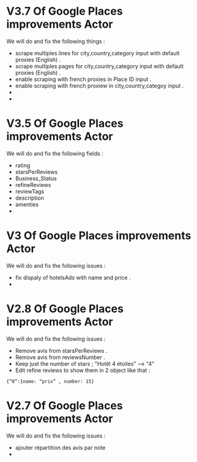 # V3.7 Of Google Places improvements Actor

We will do and fix the following things :
* scrape multiples lines for city,country,category input with default proxies (English) .
* scrape multiples pages for city,country,category input with default proxies (English) .
* enable scraping with french proxies in Place ID input .
* enable scraping with french proxiew in city,country,categoy input .
* 
* 


# V3.5 Of Google Places improvements Actor

We will do and fix the following fields :
* rating
* starsPerReviews
* Business_Status
* refineReviews
* reviewTags
* description
* amenties
* 


# V3 Of Google Places improvements Actor

We will do and fix the following issues :
* fix dispaly of hotelsAds with name and price .
* 


# V2.8 Of Google Places improvements Actor

We will do and fix the following issues :
* Remove avis from starsPerReviews .
* Remove avis from reviewsNumber .
* Keep just the number of stars ; "Hotêl 4 étoiles" --> "4"
* Edit refine reviews to show them in 2 object like that :
```
{“0”:{name: “prix” , number: 15}
```


# V2.7 Of Google Places improvements Actor

We will do and fix the following issues :
* ajouter répartition des avis par note
* 


